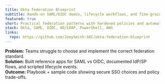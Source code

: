 ```yaml
---
title: Okta Federation Blueprint
subtitle: Hands-on SAML/OIDC demos, lifecycle workflows, and fine-grained policies for SMB → Enterprise.
featured: true
short: Practical federation patterns with hardened policies and automation.
stack: Okta, SAML, OIDC, AD/LDAP, PowerShell, AWS
links:
  repo: https://github.com/JoeySmith-SOC/okta-federation-blueprint
---
```


**Problem:** Teams struggle to choose and implement the correct federation standard.  
**Solution:** Built reference apps for SAML vs OIDC, documented IdP/SP flows, and scripted lifecycle events.  
**Outcome:** Playbook + sample code showing secure SSO choices and policy trade-offs.
